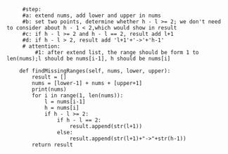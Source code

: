          #step:
         #a: extend nums, add lower and upper in nums
         #b: set two points, determine whether h - l >= 2; we don't need to consider about h - 1 < 2,which would show in result
         #c: if h - l >= 2 and h - l == 2, result add l+1
         #d: if h - l > 2, result add 'l+1'+'->'+'h-1'
         # attention:
             #1: after extend list, the range should be form 1 to len(nums);l should be nums[i-1], h should be nums[i]


```
    def findMissingRanges(self, nums, lower, upper):
        result = []
        nums = [lower-1] + nums + [upper+1]
        print(nums)
        for i in range(1, len(nums)):
            l = nums[i-1]
            h = nums[i]
            if h - l >= 2:
                if h - l == 2:
                    result.append(str(l+1))
                else:
                    result.append(str(l+1)+"->"+str(h-1))
        return result
```
